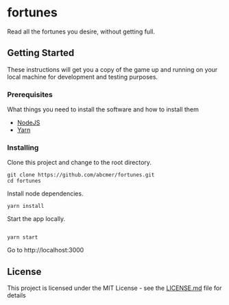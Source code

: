 # fortunes

Read all the fortunes you desire, without getting full.

## Getting Started

These instructions will get you a copy of the game up and running on your local machine for development and testing purposes.

### Prerequisites

What things you need to install the software and how to install them

- [NodeJS](https://nodejs.org/en/)
- [Yarn](https://yarnpkg.com/en/)

### Installing

Clone this project and change to the root directory.

```
git clone https://github.com/abcmer/fortunes.git
cd fortunes
```

Install node dependencies.

```
yarn install
```

Start the app locally.

```

yarn start

```

Go to http://localhost:3000

## License

This project is licensed under the MIT License - see the [LICENSE.md](LICENSE.md) file for details

```

```
